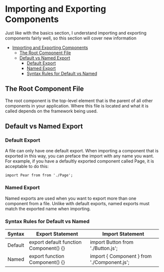# Importing and Exporting Components
Just like with the basics section, I understand importing and exporting components fairly well, so this section will cover new information
- [Importing and Exporting Components](#importing-and-exporting-components)
  - [The Root Component File](#the-root-component-file)
  - [Default vs Named Export](#default-vs-named-export)
    - [Default Export](#default-export)
    - [Named Export](#named-export)
    - [Syntax Rules for Default vs Named](#syntax-rules-for-default-vs-named)

## The Root Component File
The root component is the top-level element that is the parent of all other components in your application. Where this file is located and what it is called depends on the framework being used.

## Default vs Named Export
### Default Export
A file can only have one default export. When importing a component that is exported in this way, you can preface the import with any name you want. For example, if you have a defaultly exported component called Page, it is acceptable to do this:
```
import Pear from from './Page';
```
### Named Export
Named exports are used when you want to export more than one component from a file. Unlike with default exports, named exports must match the exported name when importing.
### Syntax Rules for Default vs Named
|Syntax|Export Statement|Import Statement|
|---|---|---|
|Default|export default function Component() {}|import Button from './Button.js';|
|Named|export function Component() {}|import { Component } from './Component.js';|